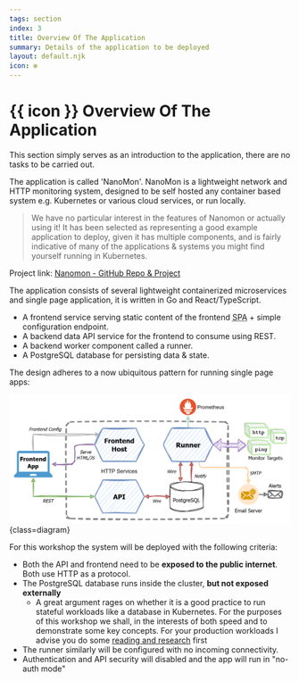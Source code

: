 ```yaml
---
tags: section
index: 3
title: Overview Of The Application
summary: Details of the application to be deployed
layout: default.njk
icon: ❇️
---
```


# {{ icon }} Overview Of The Application

This section simply serves as an introduction to the application, there are no tasks to be carried out.

The application is called 'NanoMon'. NanoMon is a lightweight network and HTTP monitoring system, designed to be self
hosted any container based system e.g. Kubernetes or various cloud services, or run locally.

> We have no particular interest in the features of Nanomon or actually using it! It has been selected as representing a
> good example application to deploy, given it has multiple components, and is fairly indicative of many of the
> applications & systems you might find yourself running in Kubernetes.

Project link: [Nanomon - GitHub Repo & Project](https://github.com/benc-uk/nanomon)

The application consists of several lightweight containerized microservices and single page application, it is written
in Go and React/TypeScript.

- A frontend service serving static content of the frontend <abbr title="Single Page Application">SPA</abbr> + simple
  configuration endpoint.
- A backend data API service for the frontend to consume using REST.
- A backend worker component called a runner.
- A PostgreSQL database for persisting data & state.

The design adheres to a now ubiquitous pattern for running single page apps:

![Architecture](./architecture.drawio.png){class=diagram}

For this workshop the system will be deployed with the following criteria:

- Both the API and frontend need to be **exposed to the public internet**. Both use HTTP as a protocol.
- The PostgreSQL database runs inside the cluster, **but not exposed externally**
  - A great argument rages on whether it is a good practice to run stateful workloads like a database in Kubernetes. For
    the purposes of this workshop we shall, in the interests of both speed and to demonstrate some key concepts. For
    your production workloads I advise you do some
    [reading and research](https://www.google.com/search?q=should+i+run+a+database+in+kubernetes) first
- The runner similarly will be configured with no incoming connectivity.
- Authentication and API security will disabled and the app will run in "no-auth mode"
